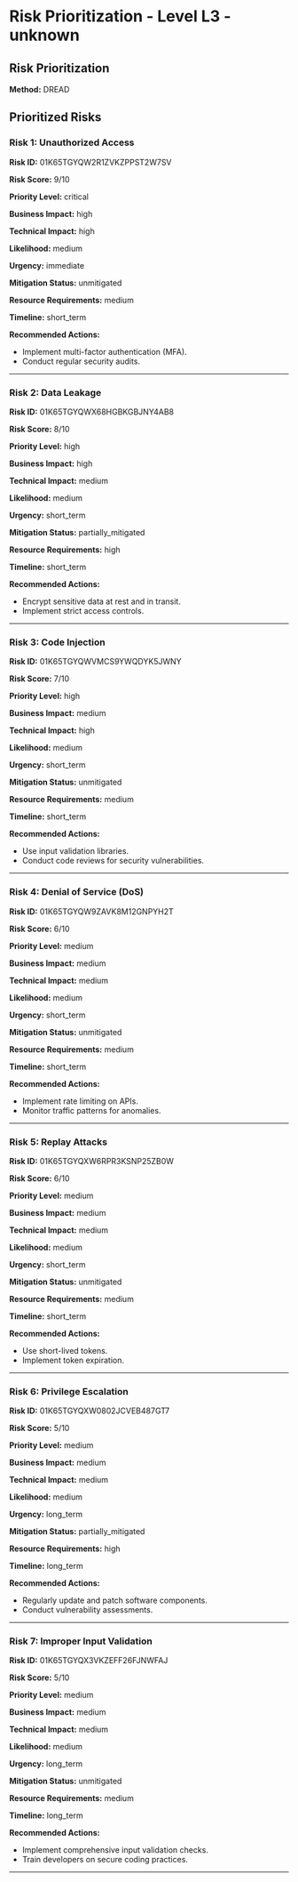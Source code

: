 # Risk Prioritization - Level L3 - unknown

## Risk Prioritization

**Method:** DREAD

## Prioritized Risks

### Risk 1: Unauthorized Access

**Risk ID:** 01K65TGYQW2R1ZVKZPPST2W7SV

**Risk Score:** 9/10

**Priority Level:** critical

**Business Impact:** high

**Technical Impact:** high

**Likelihood:** medium

**Urgency:** immediate

**Mitigation Status:** unmitigated

**Resource Requirements:** medium

**Timeline:** short_term

**Recommended Actions:**
- Implement multi-factor authentication (MFA).
- Conduct regular security audits.

---

### Risk 2: Data Leakage

**Risk ID:** 01K65TGYQWX68HGBKGBJNY4AB8

**Risk Score:** 8/10

**Priority Level:** high

**Business Impact:** high

**Technical Impact:** medium

**Likelihood:** medium

**Urgency:** short_term

**Mitigation Status:** partially_mitigated

**Resource Requirements:** high

**Timeline:** short_term

**Recommended Actions:**
- Encrypt sensitive data at rest and in transit.
- Implement strict access controls.

---

### Risk 3: Code Injection

**Risk ID:** 01K65TGYQWVMCS9YWQDYK5JWNY

**Risk Score:** 7/10

**Priority Level:** high

**Business Impact:** medium

**Technical Impact:** high

**Likelihood:** medium

**Urgency:** short_term

**Mitigation Status:** unmitigated

**Resource Requirements:** medium

**Timeline:** short_term

**Recommended Actions:**
- Use input validation libraries.
- Conduct code reviews for security vulnerabilities.

---

### Risk 4: Denial of Service (DoS)

**Risk ID:** 01K65TGYQW9ZAVK8M12GNPYH2T

**Risk Score:** 6/10

**Priority Level:** medium

**Business Impact:** medium

**Technical Impact:** medium

**Likelihood:** medium

**Urgency:** short_term

**Mitigation Status:** unmitigated

**Resource Requirements:** medium

**Timeline:** short_term

**Recommended Actions:**
- Implement rate limiting on APIs.
- Monitor traffic patterns for anomalies.

---

### Risk 5: Replay Attacks

**Risk ID:** 01K65TGYQXW6RPR3KSNP25ZB0W

**Risk Score:** 6/10

**Priority Level:** medium

**Business Impact:** medium

**Technical Impact:** medium

**Likelihood:** medium

**Urgency:** short_term

**Mitigation Status:** unmitigated

**Resource Requirements:** medium

**Timeline:** short_term

**Recommended Actions:**
- Use short-lived tokens.
- Implement token expiration.

---

### Risk 6: Privilege Escalation

**Risk ID:** 01K65TGYQXW0802JCVEB487GT7

**Risk Score:** 5/10

**Priority Level:** medium

**Business Impact:** medium

**Technical Impact:** medium

**Likelihood:** medium

**Urgency:** long_term

**Mitigation Status:** partially_mitigated

**Resource Requirements:** high

**Timeline:** long_term

**Recommended Actions:**
- Regularly update and patch software components.
- Conduct vulnerability assessments.

---

### Risk 7: Improper Input Validation

**Risk ID:** 01K65TGYQX3VKZEFF26FJNWFAJ

**Risk Score:** 5/10

**Priority Level:** medium

**Business Impact:** medium

**Technical Impact:** medium

**Likelihood:** medium

**Urgency:** long_term

**Mitigation Status:** unmitigated

**Resource Requirements:** medium

**Timeline:** long_term

**Recommended Actions:**
- Implement comprehensive input validation checks.
- Train developers on secure coding practices.

---

